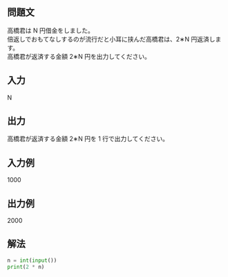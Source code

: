 ## 問題文
高橋君は N 円借金をしました。  
倍返しでおもてなしするのが流行だと小耳に挟んだ高橋君は、2∗N 円返済します。  
高橋君が返済する金額 2∗N 円を出力してください。  
## 入力
N
## 出力
高橋君が返済する金額 2∗N 円を 1 行で出力してください。
## 入力例
1000
## 出力例
2000
## 解法

```python
n = int(input())
print(2 * n)
